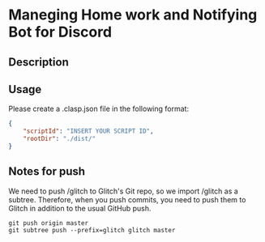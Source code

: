 # Maneging Home work and Notifying Bot for Discord

## Description

## Usage
Please create a .clasp.json file in the following format:

``` json
{
    "scriptId": "INSERT YOUR SCRIPT ID",
    "rootDir": "./dist/"
}
```

## Notes for push
We need to push /glitch to Glitch's Git repo, so we import /glitch as a subtree. Therefore, when you push commits, you need to push them to Glitch in addition to the usual GitHub push.

``` shell
git push origin master
git subtree push --prefix=glitch glitch master
```

